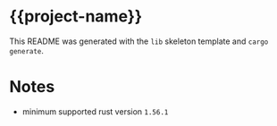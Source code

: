 # {{project-name}}

This README was generated with the `lib` skeleton template and `cargo generate`. 

# Notes

- minimum supported rust version  `1.56.1`

[link-gh]: https://github.com/{{username}}/{{project-name}}
